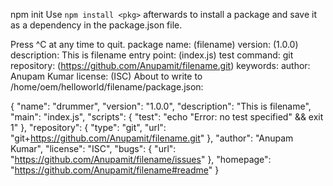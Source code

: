 npm init
Use `npm install <pkg>` afterwards to install a package and
save it as a dependency in the package.json file.

Press ^C at any time to quit.
package name: (filename) 
version: (1.0.0) 
description: This is filename
entry point: (index.js) 
test command: 
git repository: (https://github.com/Anupamit/filename.git) 
keywords: 
author: Anupam Kumar
license: (ISC) 
About to write to /home/oem/helloworld/filename/package.json:

{
  "name": "drummer",
  "version": "1.0.0",
  "description": "This is filename",
  "main": "index.js",
  "scripts": {
    "test": "echo \"Error: no test specified\" && exit 1"
  },
  "repository": {
    "type": "git",
    "url": "git+https://github.com/Anupamit/filename.git"
  },
  "author": "Anupam Kumar",
  "license": "ISC",
  "bugs": {
    "url": "https://github.com/Anupamit/filename/issues"
  },
  "homepage": "https://github.com/Anupamit/filename#readme"
}
